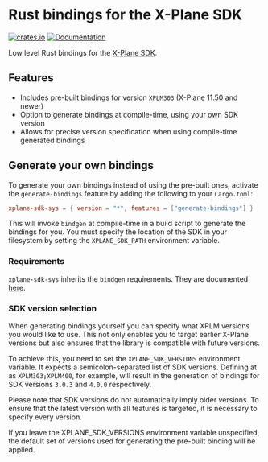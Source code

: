 # Rust bindings for the X-Plane SDK

[![crates.io](https://img.shields.io/crates/v/xplane-sdk-sys)](https://crates.io/crates/xplane-sdk-sys)
[![Documentation](https://img.shields.io/docsrs/xplane-sdk-sys)](https://docs.rs/xplane-sdk-sys/)

Low level Rust bindings for the [X-Plane SDK](https://developer.x-plane.com/sdk/).

## Features

* Includes pre-built bindings for version `XPLM303` (X-Plane 11.50 and newer)
* Option to generate bindings at compile-time, using your own SDK version
* Allows for precise version specification when using compile-time generated bindings

## Generate your own bindings

To generate your own bindings instead of using the pre-built ones, activate the `generate-bindings` feature by adding
the following to your `Cargo.toml`:

```toml
xplane-sdk-sys = { version = "*", features = ["generate-bindings"] }
```

This will invoke `bindgen` at compile-time in a build script to generate the bindings for you. You must specify the
location of the SDK in your filesystem by setting the `XPLANE_SDK_PATH` environment variable.

### Requirements

`xplane-sdk-sys` inherits the `bindgen` requirements. They are
documented [here](https://rust-lang.github.io/rust-bindgen/requirements.html).

### SDK version selection

When generating bindings yourself you can specify what XPLM versions you would like to use. This not only enables you to
target earlier X-Plane versions but also ensures that the library is compatible with future versions.

To achieve this, you need to set the `XPLANE_SDK_VERSIONS` environment variable. It expects a semicolon-separated list
of SDK versions. Defining at as `XPLM303;XPLM400`, for example, will result in the generation of bindings for SDK
versions `3.0.3` and `4.0.0` respectively.

Please note that SDK versions do not automatically imply older versions. To ensure that the latest version with all
features is targeted, it is necessary to specify every version.

If you leave the XPLANE_SDK_VERSIONS environment variable unspecified, the default set of versions used for generating
the pre-built binding will be applied.